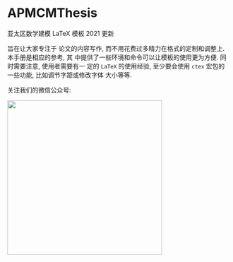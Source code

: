 # APMCMThesis
亚太区数学建模 LaTeX 模板 2021 更新


旨在让大家专注于
论文的内容写作, 而不用花费过多精力在格式的定制和调整上. 本手册是相应的参考, 其
中提供了一些环境和命令可以让模板的使用更为方便. 同时需要注意, 使用者需要有一
定的 `LaTeX` 的使用经验, 至少要会使用 `ctex` 宏包的一些功能, 比如调节字距或修改字体
大小等等. 
 

关注我们的微信公众号:

<img src="https://github.com/latexstudio/CUMCMThesis/blob/master/figures/gongzhonghao2.png" alt="" width="350px">
